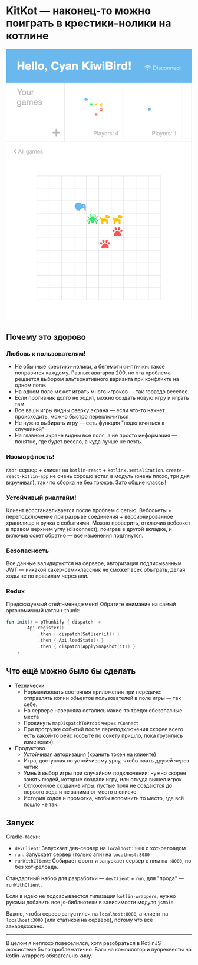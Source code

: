 # KitKot — наконец-то можно поиграть в крестики-нолики на котлине

![Game screen](./media/game-screen.png)

## Почему это здорово

### Любовь к пользователям!

- Не обычные крестики-нолики, а бегемотики-птички: такое понравится каждому. Разных аватаров 200, но эта проблема решается выбором альтернативного варианта при конфликте на одном поле. 
- На одном поле может играть много игроков — так гораздо веселее.
- Если противник долго не ходит, можно создать новую игру и играть там.
- Все ваши игры видны сверху экрана — если что-то начнет происходить, можно быстро переключиться
- Не нужно выбирать игру — есть функция "подключиться к случайной"
- На главном экране видны все поля, а не просто информация — понятно, где будет весело, а куда лучше не лезть. 

### Изоморфность!

`Ktor`-сервер + клиент на `kotlin-react` + `kotlinx.serialization`. `create-react-kotlin-app` не очень хорошо встал в модуль (очень плохо, три дня вкручивал), так что сборка не без трюков. Зато общие классы! 

### Устойчивый риалтайм!

Клиент восстанавливается после проблем с сетью. Вебсокеты + переподключение при разрыве соединения + версионированное хранилище и ручка с событиями. Можно проверить, отключив вебсокет в правом верхнем углу (disconnect), поиграв в другой вкладке, и включив сокет обратно — все изменения подтянутся. 

### Безопасность

Все данные валидируются на сервере, авторизация подписыванным JWT — никакой хакер-семиклассник не сможет всех обыграть, делая ходы не по правилам через апи.

### Redux

Предсказуемый стейт-менеджмент! Обратите внимание на самый эргономичный котлин-thunk: 

```kotlin
fun init() = pThunkify { dispatch ->
        Api.register()
            .then { dispatch(SetUser(it)) }
            .then { Api.loadState() }
            .then { dispatch(ApplySnapshot(it)) }
    }
```

## Что ещё можно было бы сделать

- Технически
    - Нормализовать состояния приложения при передаче: отправлять копии объектов пользователей в поле игры — так себе.
    - На сервере наверняка остались какие-то тредонебезопасные места
    - Прокинуть `mapDispatchToProps` через `rConnect`
    - При прогрузке событий после переподключения скорее всего есть какой-то рейс (событе по сокету пришло, пока грузились изменения).
- Продуктово
    - Устойчивая авторизация (хранить токен на клиенте) 
    - Игра, доступная по устойчивому урлу, чтобы звать друзей через чатик
    - Умный выбор игры при случайном подключении: нужно скорее занять людей, которые создали игру, или откуда вышел игрок.
    - Отложенное создание игры: пустые поля не создаются до первого хода и не занимают место в списке.
    - История ходов и промотка, чтобы вспомнить то место, где всё пошло не так.
    
## Запуск

Gradle-таски:

- `devClient`: Запускает дев-сервер на `localhost:3000` с хот-релоадом
- `run`: Запускает сервер (только апи) на `localhost:8080`
- `runWithClient`: Собирает фронт и запускает сервер с ним на `:8080`, но без хот-релоада.

Стандартный набор для разработки — `devClient` + `run`, для "прода" — `runWithClient`. 

Если в идею не подсасываестся типизация `kotlin-wrappers`, нужно руками добавить все js-библиотеки в зависимости модуля `jsMain` 

Важно, чтобы сервер запустился на `localhost:8080`, а клиент на `localhost:3000` (или статикой на сервере), потому что всё захардкожено.

---

В целом я неплохо повеселился, хотя разобраться в KotlinJS экосистеме было проблематично. Баги на компилятор и пулреквесты на kotlin-wrappers обязательно кину. 

